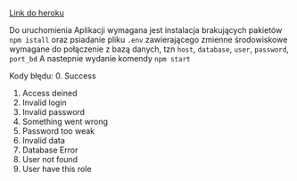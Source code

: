 [Link do heroku](https://weppo.herokuapp.com/)

Do uruchomienia Aplikacji wymagana jest instalacja brakujących pakietów `npm istall` oraz psiadanie pliku `.env` zawierającego zmienne środowiskowe wymagane do połączenie z bazą danych, tzn  `host`, `database`, `user`, `password`, `port_bd`
A nastepnie wydanie komendy `npm start`


Kody błędu:
0. Success
1. Access deined
2. Invalid login
3. Invalid password
4. Something went wrong 
5. Password too weak
6. Invalid data
7. Database Error
8. User not found
9. User have this role
